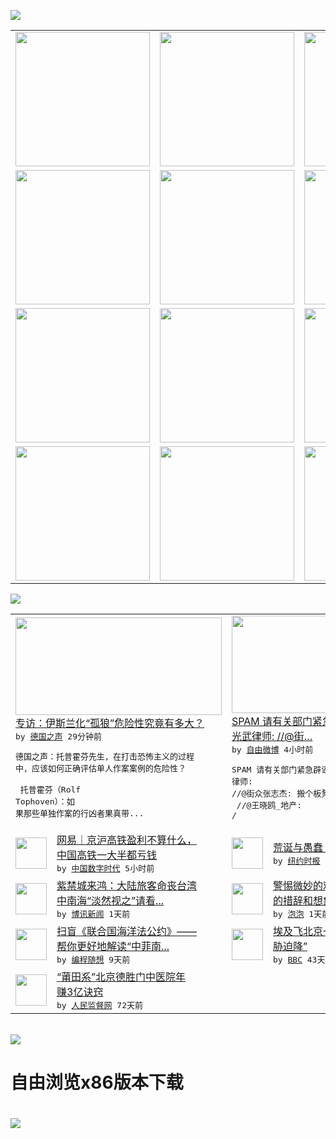 

<a href="https://github.com/greatfire/z/raw/master/FreeBrowser.apk"><img src="https://raw.githubusercontent.com/greatfire/wiki/master/x/header.png" /></a><table><tr><td width="262" align="center" valign="center"><a href="https://github.com/greatfire/wiki/wiki/nyt" title="纽约时报中文网 国际纵览"><img src="https://raw.githubusercontent.com/greatfire/wiki/master/x/nyt_flag.png" width="215"/></a></td><td width="262" align="center" valign="center"><a href="https://github.com/greatfire/wiki/wiki/dw" title=""><img src="https://raw.githubusercontent.com/greatfire/wiki/master/x/dw_flag.png" width="215"/></a></td><td width="262" align="center" valign="center"><a href="https://github.com/greatfire/wiki/wiki/rmjd" title=""><img src="https://raw.githubusercontent.com/greatfire/wiki/master/x/rmjd_flag.png" width="215"/></a></td></tr><tr><td width="262" align="center" valign="center"><a href="https://github.com/paopaonetizen/website" title="泡泡 - 未经审查的互联网信息"><img src="https://raw.githubusercontent.com/greatfire/wiki/master/x/pp_flag.png" width="215"/></a></td><td width="262" align="center" valign="center"><a href="https://github.com/getlantern/mirror" title="以及自由微博和GreatFire.org官方中文论坛"><img src="https://raw.githubusercontent.com/greatfire/wiki/master/x/lantern_flag.png" width="215"/></a></td><td width="262" align="center" valign="center"><a href="https://github.com/cdtmirrors/m/" title=""><img src="https://raw.githubusercontent.com/greatfire/wiki/master/x/cdt_flag.png" width="215"/></a></td></tr><tr><td width="262" align="center" valign="center"><a href="https://github.com/program-think/blog" title="编程随想的博客"><img src="https://raw.githubusercontent.com/greatfire/wiki/master/x/pt_flag.png" width="215"/></a></td><td width="262" align="center" valign="center"><a href="https://github.com/greatfire/wiki/wiki/bbc" title=""><img src="https://raw.githubusercontent.com/greatfire/wiki/master/x/bbc_flag.png" width="215"/></a></td><td width="262" align="center" valign="center"><a href="https://github.com/freeweibo/s" title="自由微博 - 匿名和不受屏蔽的新浪微博搜索"><img src="https://raw.githubusercontent.com/greatfire/wiki/master/x/fw_flag.png" width="215"/></a></td></tr><tr><td width="262" align="center" valign="center"><a href="https://github.com/greatfire/wiki/wiki/google" title=""><img src="https://raw.githubusercontent.com/greatfire/wiki/master/x/google_flag.png" width="215"/></a></td><td width="262" align="center" valign="center"><a href="https://github.com/bxnews/boxun" title=""><img src="https://raw.githubusercontent.com/greatfire/wiki/master/x/bx_flag.png" width="215"/></a></td><td width="262" align="center" valign="center"><a href="https://github.com/greatfire/wiki/wiki/open-source" title="欢迎访问GreatFire.org开发者项目网站"><img src="https://raw.githubusercontent.com/greatfire/wiki/master/x/open-source_flag.png" width="215"/></a></td></tr></table><img src="https://raw.githubusercontent.com/greatfire/wiki/master/x/newsfeed text.png" /><table cols="4"><tr><td colspan="2" width="380"><a href="http://dw.com/p/1JT9L?maca=chi-GK-text-greatfire-all-chinese-15625-xml-mrss"><img src="http://www.dw.com/image/0,,19409345_302,00.jpg" width="330" height="156"/></a></br><a href="http://dw.com/p/1JT9L?maca=chi-GK-text-greatfire-all-chinese-15625-xml-mrss">专访：伊斯兰化“孤狼”危险性究竟有多大？</a></br><kbd> by <a href="http://dw.de">德国之声</a> 29分钟前 </kbd></br><pre>德国之声：托普霍芬先生，在打击恐怖主义的过程<br/>中，应该如何正确评估单人作案案例的危险性？<br/>托普霍芬（Rolf Tophoven）：如<br/>果那些单独作案的行凶者果真带...</pre></td><td colspan="2" width="380"><a href="https://freeweibo.com/weibo/3999720219464243"><img src="https://raw.githubusercontent.com/greatfire/wiki/master/x/fw_logo_b.png" width="330" height="156"/></a></br><a href="https://freeweibo.com/weibo/3999720219464243">SPAM 请有关部门紧急辟谣！ //@陈<br/>光武律师: //@街…</a></br><kbd> by <a href="https://freeweibo.com/">自由微博</a> 4小时前 </kbd></br><pre>SPAM 请有关部门紧急辟谣！ //@陈光武<br/>律师: //@街众张志杰: 搬个板凳坐等看戏<br/> //@王晓鸥_地产: /</pre></td></tr><tr><td><img src="http://i2.wp.com/chinadigitaltimes.net/chinese/files/2016/07/20160721020235192d9_550.jpg?resize=550%2C344" width="50" height="50"/></td><td width="280"><a href="http://feedproxy.google.com/~r/chinadigitaltimes/bNAO/~3/x0QwTkpTvcE/">网易｜京沪高铁盈利不算什么，<br/>中国高铁一大半都亏钱</a></br><kbd> by <a href="http://chinadigitaltimes.net/chinese/">中国数字时代</a> 5小时前 </kbd></td><td><img src="https://static01.nyt.com/images/2016/07/24/books/review/24PILON1/24PILON1-articleLarge.jpg" width="50" height="50"/></td><td width="280"><a href="https://d7odklm2qes9e.cloudfront.net/culture/20160721/the-games-a-global-history-of-the-olympics-david-goldblatt/">荒诞与愚蠢：奥运会的黑暗历史</a></br><kbd> by <a href="http://m.cn.nytimes.com/">纽约时报</a> 8小时前 </kbd></td></tr><tr><td><img src="http://www.boxun.com/news/images/2016/07/201607211849china1.jpg" width="50" height="50"/></td><td width="280"><a href="http://www.boxun.com/news/gb/china/2016/07/201607211849.shtml">紫禁城来鸿：大陆旅客命丧台湾<br/>中南海“淡然视之”请看...</a></br><kbd> by <a href="http://www.boxun.com">博讯新闻</a> 1天前 </kbd></td><td><img src="https://pao-pao.net/sites/pao-pao.net/files/styles/large/public/tu_1_4_0.jpg?itok=-_eIGPB3" width="50" height="50"/></td><td width="280"><a href="https://pao-pao.net/article/723">警惕微妙的劝导术：影响力强大<br/>的措辞和想象中的“美女”</a></br><kbd> by <a href="https://pao-pao.net">泡泡</a> 1天前 </kbd></td></tr><tr><td><img src="https://lh6.googleusercontent.com/ioMh-AY9SbuhP9uZbL3W6ze4l3ZszvNEGGbhCrNrfsJXt02Y0iRtj112-__lMvco5NAeAvk1iOhyBVemEvzppN62HdL5_WaZopukfhYPVMGreov_Z-PT9AhwvC31yO7vTCTcQirP3W0" width="50" height="50"/></td><td width="280"><a href="http://feedproxy.google.com/~r/programthink/~3/OLue0DzvyNo/UNCLOS.html">扫盲《联合国海洋法公约》——<br/>帮你更好地解读“中菲南...</a></br><kbd> by <a href="http://program-think.blogspot.com">编程随想</a> 9天前 </kbd></td><td><img src="http://a.files.bbci.co.uk/worldservice/live/assets/images/2016/05/19/160519172724_egypt_air_plane_144x81__nocredit.jpg" width="50" height="50"/></td><td width="280"><a href="http://www.bbc.com/zhongwen/simp/world/2016/06/160608_egypt_china_flight_uzbekistan">埃及飞北京一架客机“因炸弹威<br/>胁迫降”</a></br><kbd> by <a href="http://www.bbc.co.uk/zhongwen/simp">BBC</a> 43天前 </kbd></td></tr><tr><td><img src="http://www.rmjdw.com/uploads/160510/3-1605102102421C.jpg" width="50" height="50"/></td><td width="280"><a href="http://www.rmjdw.com//tebiebaodao/20160510/15526.html">“莆田系”北京德胜门中医院年<br/>赚3亿诀窍 </a></br><kbd> by <a href="http://www.rmjdw.com/">人民监督网</a> 72天前 </kbd></td></table></br><a href="https://github.com/greatfire/z/raw/master/FreeBrowser.apk"><img src="https://raw.githubusercontent.com/greatfire/wiki/master/x/download app.png" /></a><h1>自由浏览x86版本下载<h1><a href="https://github.com/greatfire/z/raw/master/FreeBrowser-x86.apk"><img src="https://raw.githubusercontent.com/greatfire/images/master/fb86.qr.png" /></a>